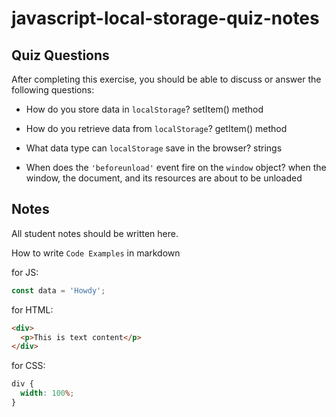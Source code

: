 # javascript-local-storage-quiz-notes

## Quiz Questions

After completing this exercise, you should be able to discuss or answer the following questions:

- How do you store data in `localStorage`?
  setItem() method

- How do you retrieve data from `localStorage`?
  getItem() method

- What data type can `localStorage` save in the browser?
  strings

- When does the `'beforeunload'` event fire on the `window` object?
  when the window, the document, and its resources are about to be unloaded

## Notes

All student notes should be written here.

How to write `Code Examples` in markdown

for JS:

```javascript
const data = 'Howdy';
```

for HTML:

```html
<div>
  <p>This is text content</p>
</div>
```

for CSS:

```css
div {
  width: 100%;
}
```
